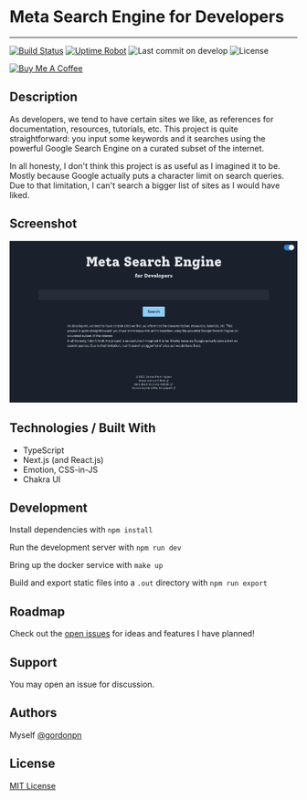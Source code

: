 # Meta Search Engine for Developers

---

[![Build Status](https://drone.gordon-pn.com/api/badges/gordonpn/dev-meta-search/status.svg)](https://drone.gordon-pn.com/gordonpn/dev-meta-search)
[![Uptime Robot](https://badgen.net/uptime-robot/status/m785314563-47a09fd2b0e8619f429b7a4f)](https://deals.gordon-pn.com)
![Last commit on develop](https://badgen.net/github/last-commit/gordonpn/dev-meta-search/develop)
![License](https://badgen.net/github/license/gordonpn/dev-meta-search)

[![Buy Me A Coffee](https://www.buymeacoffee.com/assets/img/custom_images/orange_img.png)](https://www.buymeacoffee.com/gordonpn)

## Description

As developers, we tend to have certain sites we like, as references
for documentation, resources, tutorials, etc. This project is quite
straightforward: you input some keywords and it searches using the
powerful Google Search Engine on a curated subset of the internet.

In all honesty, I don't think this project is as useful as I
imagined it to be. Mostly because Google actually puts a character limit on
search queries. Due to that limitation, I can't search a bigger
list of sites as I would have liked.

## Screenshot

[![Screenshot](./docs/screenshot.png)](https://search.gordon-pn.com)

## Technologies / Built With

- TypeScript
- Next.js (and React.js)
- Emotion, CSS-in-JS
- Chakra UI

## Development

Install dependencies with `npm install`

Run the development server with `npm run dev`

Bring up the docker service with `make up`

Build and export static files into a `.out` directory with `npm run export`

## Roadmap

Check out the [open issues](https://github.com/gordonpn/dev-meta-search/issues?q=is%3Aissue+is%3Aopen+sort%3Aupdated-desc) for ideas and features I have planned!

## Support

You may open an issue for discussion.

## Authors

Myself [@gordonpn](https://github.com/gordonpn)

## License

[MIT License](./LICENSE)

